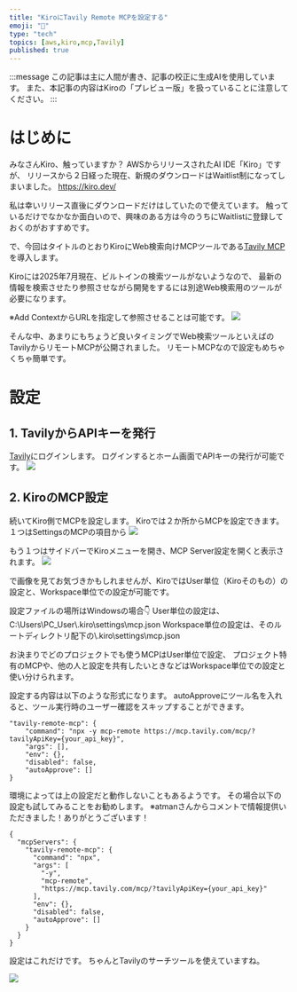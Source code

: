 ```yaml
---
title: "KiroにTavily Remote MCPを設定する"
emoji: "👻"
type: "tech"
topics: [aws,kiro,mcp,Tavily]
published: true
---
```


:::message
この記事は主に人間が書き、記事の校正に生成AIを使用しています。
また、本記事の内容はKiroの「プレビュー版」を扱っていることに注意してください。
:::

# はじめに
みなさんKiro、触っていますか？
AWSからリリースされたAI IDE「Kiro」ですが、
リリースから２日経った現在、新規のダウンロードはWaitlist制になってしまいました。
https://kiro.dev/

私は幸いリリース直後にダウンロードだけはしていたので使えています。
触っているだけでなかなか面白いので、興味のある方は今のうちにWaitlistに登録しておくのがおすすめです。

で、今回はタイトルのとおりKiroにWeb検索向けMCPツールである[Tavily MCP](https://github.com/tavily-ai/tavily-mcp)を導入します。

Kiroには2025年7月現在、ビルトインの検索ツールがないようなので、
最新の情報を検索させたり参照させながら開発をするには別途Web検索用のツールが必要になります。

※Add ContextからURLを指定して参照させることは可能です。
![](https://storage.googleapis.com/zenn-user-upload/23cc741b187b-20250717.png)


そんな中、あまりにもちょうど良いタイミングでWeb検索ツールといえばのTavilyからリモートMCPが公開されました。
リモートMCPなので設定もめちゃくちゃ簡単です。


# 設定

## 1. TavilyからAPIキーを発行

[Tavily](https://app.tavily.com/home)にログインします。
ログインするとホーム画面でAPIキーの発行が可能です。
![](https://storage.googleapis.com/zenn-user-upload/89139be91ea6-20250717.png)


## 2. KiroのMCP設定

続いてKiro側でMCPを設定します。
Kiroでは２か所からMCPを設定できます。
１つはSettingsのMCPの項目から
![](https://storage.googleapis.com/zenn-user-upload/29f2446d042b-20250717.png)

もう１つはサイドバーでKiroメニューを開き、MCP Server設定を開くと表示されます。
![](https://storage.googleapis.com/zenn-user-upload/d8b782d88fbc-20250718.png)

で画像を見てお気づきかもしれませんが、KiroではUser単位（Kiroそのもの）の設定と、Workspace単位での設定が可能です。

設定ファイルの場所はWindowsの場合👇
User単位の設定は、C:\Users\PC_User\\.kiro\settings\mcp.json
Workspace単位の設定は、そのルートディレクトリ配下の\\.kiro\settings\mcp.json

お決まりでどのプロジェクトでも使うMCPはUser単位で設定、
プロジェクト特有のMCPや、他の人と設定を共有したいときなどはWorkspace単位での設定と使い分けられます。

設定する内容は以下のような形式になります。
autoApproveにツール名を入れると、ツール実行時のユーザー確認をスキップすることができます。

```javascript: mcp.json
"tavily-remote-mcp": {
    "command": "npx -y mcp-remote https://mcp.tavily.com/mcp/?tavilyApiKey={your_api_key}",
    "args": [],
    "env": {},
    "disabled": false,
    "autoApprove": []
}
```

環境によっては上の設定だと動作しないこともあるようです。
その場合以下の設定も試してみることをお勧めします。
※atmanさんからコメントで情報提供いただきました！ありがとうございます！
```javascript: mcp.json
{
  "mcpServers": {
    "tavily-remote-mcp": {
      "command": "npx",
      "args": [
        "-y",
        "mcp-remote",
        "https://mcp.tavily.com/mcp/?tavilyApiKey={your_api_key}"
      ],
      "env": {},
      "disabled": false,
      "autoApprove": []
    }
  }
}
```


設定はこれだけです。
ちゃんとTavilyのサーチツールを使えていますね。

![](https://storage.googleapis.com/zenn-user-upload/030972bbee33-20250717.png)

